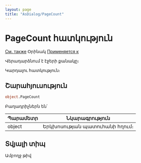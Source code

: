 ```yaml
---
layout: page
title: "AsDialog/PageCount"
---
```



# PageCount հատկություն

[См. также](AddPage.md) Օրինակ [Применяется к](../Asustpar.md)

Վերադարձնում է էջերի քանակը։

Կարդալու հատկություն։

## Շարահյուսություն

``` vb
object.PageCount
```

Բաղադրիչներն են՝


| Պարամետր | Նկարագրություն |
|--|--|
| object | Երկխոսության պատուհանի հղում։ |


## Տվյալի տիպ

Ամբողջ թիվ
